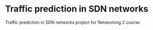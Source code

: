 # Traffic prediction in SDN networks
Traffic prediction in SDN networks project for Networking 2 course

